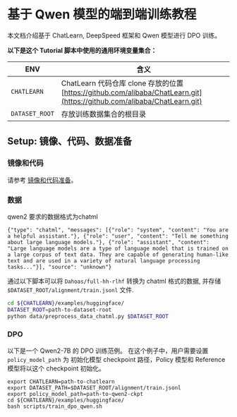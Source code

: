 # 基于 Qwen 模型的端到端训练教程

本文档介绍基于 ChatLearn, DeepSpeed 框架和 Qwen 模型进行 DPO 训练。

**以下是这个 Tutorial 脚本中使用的通用环境变量集合：**

| ENV | 含义                                                                                                                            |
| --- |-------------------------------------------------------------------------------------------------------------------------------|
| `CHATLEARN` | ChatLearn 代码仓库 clone 存放的位置 [https://github.com/alibaba/ChatLearn.git](https://github.com/alibaba/ChatLearn.git)               |
| `DATASET_ROOT` | 存放训练数据集合的根目录                                                                                                   |


## Setup: 镜像、代码、数据准备

### 镜像和代码

请参考 [镜像和代码准备](../installation.md)。

### 数据

qwen2 要求的数据格式为chatml

```
{"type": "chatml", "messages": [{"role": "system", "content": "You are a helpful assistant."}, {"role": "user", "content": "Tell me something about large language models."}, {"role": "assistant", "content": "Large language models are a type of language model that is trained on a large corpus of text data. They are capable of generating human-like text and are used in a variety of natural language processing tasks..."}], "source": "unknown"}
```
通过以下脚本可以将 `Dahoas/full-hh-rlhf` 转换为 chatml 格式的数据, 并存储 `$DATASET_ROOT/alignment/train.jsonl` 文件.

```bash
cd ${CHATLEARN}/examples/huggingface/
DATASET_ROOT=path-to-dataset-root
python data/preprocess_data_chatml.py $DATASET_ROOT
```


### DPO

以下是一个 Qwen2-7B 的 DPO 训练范例。
在这个例子中，用户需要设置 `policy_model_path` 为 初始化模型 checkpoint 路径，Policy 模型和 Reference 模型将以这个 checkpoint 初始化。

```
export CHATLEARN=path-to-chatlearn
export DATASET_PATH=$DATASET_ROOT/alignment/train.jsonl
export policy_model_path=path-to-qwen2-ckpt
cd ${CHATLEARN}/examples/huggingface/
bash scripts/train_dpo_qwen.sh
```
